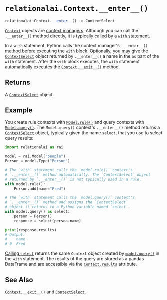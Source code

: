 # `relationalai.Context.__enter__()`

```python
relationalai.Context.__enter__() -> ContextSelect
```

[`Context`](./re) objects are [context managers](https://docs.python.org/3/glossary.html#term-context-manager).
Although you can call the `.__enter__()` method directly, it is typically called by a
[`with` statement](https://docs.python.org/3/reference/compound_stmts.html#with).

In a `with` statement, Python calls the context manager's `.__enter__()` method before executing the `with` block.
Optionally, you may give the [`ContextSelect`](../ContextSelect/README.md) object returned by `.__enter__()` a name
in the `as` part of the `with` statement.
After the `with` block executes,
the `with` statement automatically executes the [`Context.__exit__()`](./exit__.md) method.

## Returns

A [`ContextSelect`](../ContextSelect/README.md) object.

## Example

You create rule contexts with [`Model.rule()`](../Model/rule.md)
and query contexts with [`Model.query()`](../Model/query.md).
The `Model.query()` context's `.__enter__()` method returns a [`ContextSelect`](../ContextSelect/README.md) object,
typically given the name `select`, that you use to select query results:

```python
import relationalai as rai

model = rai.Model("people")
Person = model.Type("Person")

# The `with` statement calls the `model.rule()` context's
# `.__enter__()` method automatically. The `ContextSelect` object
# returned by `.__enter__()` is not typically used in a rule.
with model.rule():
    Person.add(name="Fred")

# The `with` statement calls the `model.query()` context's
# `.__enter__()` method and assigns the `ContextSelect`
# object it returns to a Python variable named `select`.
with model.query() as select:
    person = Person()
    response = select(person.name)

print(response.results)
# Output:
#    name
# 0  Fred
```

[Calling `select`](../ContextSelect/call__.md) returns the same `Context` object created by
[`model.query()`](../Model/query.md) in the `with` statement.
The results of the query are stored as a pandas DataFrame
and are accessible via the [`Context.results`](./results.md) attribute.

## See Also

[`Context.__exit__()`](exit__.md) and [`ContextSelect`](../ContextSelect/README.md).
